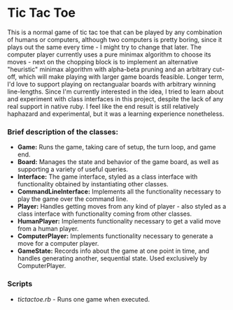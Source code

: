 # Tic Tac Toe

This is a normal game of tic tac toe that can be played by any combination of humans or computers, although two computers is pretty boring, since it plays out the same every time - I might try to change that later. The computer player currently uses a pure minimax algorithm to choose its moves - next on the chopping block is to implement an alternative "heuristic" minimax algorithm with alpha-beta pruning and an arbitrary cut-off, which will make playing with larger game boards feasible. Longer term, I'd love to support playing on rectangualar boards with arbitrary winning line-lengths. Since I'm currently interested in the idea, I tried to learn about and experiment with class interfaces in this project, despite the lack of any real support in native ruby. I feel like the end result is still relatively haphazard and experimental, but it was a learning experience nonetheless.

### Brief description of the classes:

- **Game:** Runs the game, taking care of setup, the turn loop, and game end.
- **Board:** Manages the state and behavior of the game board, as well as supporting a variety of useful queries.
- **Interface:** The game interface, styled as a class interface with functionality obtained by instantiating other classes.
- **CommandLineInterface:** Implements all the functionality necessary to play the game over the command line.
- **Player:** Handles getting moves from any kind of player - also styled as a class interface with functionality coming from other classes.
- **HumanPlayer:** Implements functionality necessary to get a valid move from a human player.
- **ComputerPlayer:** Implements functionality necessary to generate a move for a computer player.
- **GameState:** Records info about the game at one point in time, and handles generating another, sequential state. Used exclusively by ComputerPlayer.

### Scripts

- *tictactoe.rb* - Runs one game when executed.